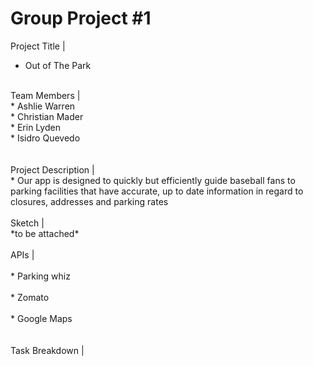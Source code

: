 # Group Project #1
Project Title |
*	Out of The Park
<br>
Team Members |
<br>
* Ashlie Warren<br>
*	Christian Mader <br>
*	Erin Lyden <br>
*	Isidro Quevedo <br>
<br>
<br>
Project Description |<br>
*	Our app is designed to quickly but efficiently guide baseball fans to parking facilities that have accurate, up to date information in regard to closures, addresses and parking rates
<br>
<br>
Sketch |<br>
*to be attached*
<br>
<br>
APIs |<br>
<br>*	Parking whiz<br>
<br>*	Zomato<br>
<br>*	Google Maps<br>
<br>
<br>
Task Breakdown |<br>


